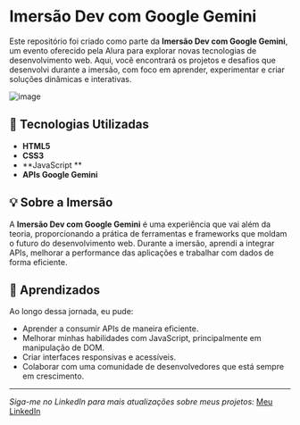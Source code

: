 # Imersão Dev com Google Gemini

Este repositório foi criado como parte da **Imersão Dev com Google Gemini**, um evento oferecido pela Alura para explorar novas tecnologias de desenvolvimento web. Aqui, você encontrará os projetos e desafios que desenvolvi durante a imersão, com foco em aprender, experimentar e criar soluções dinâmicas e interativas.


![image](https://github.com/user-attachments/assets/98190110-8bea-4db0-a8f3-bc094f9c23e8)




## 🚀 Tecnologias Utilizadas

- **HTML5**
- **CSS3**
- **JavaScript **
- **APIs Google Gemini**

## 💡 Sobre a Imersão

A **Imersão Dev com Google Gemini** é uma experiência que vai além da teoria, proporcionando a prática de ferramentas e frameworks que moldam o futuro do desenvolvimento web. Durante a imersão, aprendi a integrar APIs, melhorar a performance das aplicações e trabalhar com dados de forma eficiente.

## 🌟 Aprendizados

Ao longo dessa jornada, eu pude:

- Aprender a consumir APIs de maneira eficiente.
- Melhorar minhas habilidades com JavaScript, principalmente em manipulação de DOM.
- Criar interfaces responsivas e acessíveis.
- Colaborar com uma comunidade de desenvolvedores que está sempre em crescimento.

---
*Siga-me no LinkedIn para mais atualizações sobre meus projetos:* [Meu LinkedIn](https://www.linkedin.com/in/%C3%A1gatha-ferreira-de-siqueira-6993912b2/)
